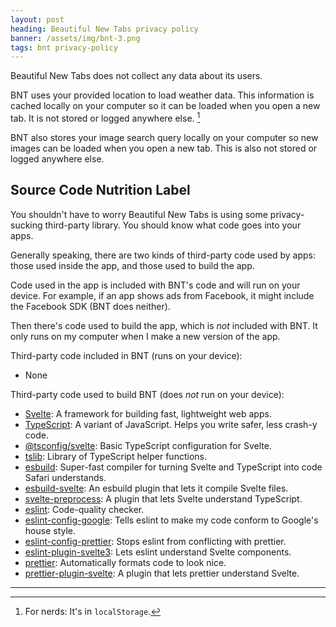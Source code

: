 ```yaml
---
layout: post
heading: Beautiful New Tabs privacy policy
banner: /assets/img/bnt-3.png
tags: bnt privacy-policy
---
```


Beautiful New Tabs does not collect any data about its users.

BNT uses your provided location to load weather data. This information is cached locally on your computer so it can be loaded when you open a new tab. It is not stored or logged anywhere else. [^1]

[^1]: For nerds: It's in `localStorage`.

BNT also stores your image search query locally on your computer so new images can be loaded when you open a new tab. This is also not stored or logged anywhere else.

## Source Code Nutrition Label

You shouldn't have to worry Beautiful New Tabs is using some privacy-sucking third-party library. You should know what code goes into your apps.

Generally speaking, there are two kinds of third-party code used by apps: those used inside the app, and those used to build the app. 

Code used in the app is included with BNT's code and will run on your device. For example, if an app shows ads from Facebook, it might include the Facebook SDK (BNT does neither).

Then there's code used to build the app, which is *not* included with BNT. It only runs on my computer when I make a new version of the app.

Third-party code included in BNT (runs on your device):

- None

Third-party code used to build BNT (does *not* run on your device):

- [Svelte](https://svelte.dev): A framework for building fast, lightweight web apps.
- [TypeScript](https://www.typescriptlang.org): A variant of JavaScript. Helps you write safer, less crash-y code.
- [@tsconfig/svelte](https://www.npmjs.com/package/@tsconfig/svelte): Basic TypeScript configuration for Svelte.
- [tslib](https://www.npmjs.com/package/tslib): Library of TypeScript helper functions.
- [esbuild](https://esbuild.github.io): Super-fast compiler for turning Svelte and TypeScript into code Safari understands.
- [esbuild-svelte](https://www.npmjs.com/package/esbuild-svelte): An esbuild plugin that lets it compile Svelte files.
- [svelte-preprocess](https://www.npmjs.com/package/svelte-preprocess): A plugin that lets Svelte understand TypeScript.
- [eslint](https://www.npmjs.com/package/eslint): Code-quality checker.
- [eslint-config-google](https://www.npmjs.com/package/eslint-config-google): Tells eslint to make my code conform to Google's house style.
- [eslint-config-prettier](https://www.npmjs.com/package/eslint-config-prettier): Stops eslint from conflicting with prettier.
- [eslint-plugin-svelte3](https://www.npmjs.com/package/eslint-plugin-svelte3): Lets eslint understand Svelte components.
- [prettier](https://www.npmjs.com/package/prettier): Automatically formats code to look nice.
- [prettier-plugin-svelte](https://www.npmjs.com/package/prettier-plugin-svelte): A plugin that lets prettier understand Svelte.

---